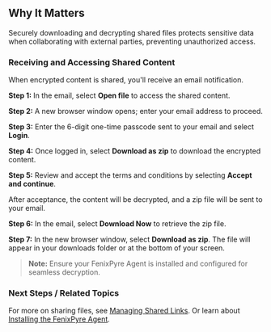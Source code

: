 
## Why It Matters
Securely downloading and decrypting shared files protects sensitive data when collaborating with external parties, preventing unauthorized access.

### Receiving and Accessing Shared Content
When encrypted content is shared, you'll receive an email notification.

**Step 1:** In the email, select **Open file** to access the shared content.

<!-- IMG: ./media/05-user-guide/open-file-screenshot.png | Alt: Email notification with Open file button -->

**Step 2:** A new browser window opens; enter your email address to proceed.

<!-- IMG: ./media/05-user-guide/enter-email-screenshot.png | Alt: Login page for entering email address -->

**Step 3:** Enter the 6-digit one-time passcode sent to your email and select **Login**.

<!-- IMG: ./media/05-user-guide/enter-passcode-screenshot.png | Alt: Page for entering one-time passcode -->

**Step 4:** Once logged in, select **Download as zip** to download the encrypted content.

<!-- IMG: ./media/05-user-guide/download-as-zip-screenshot.png | Alt: Download as zip option on the interface -->

**Step 5:** Review and accept the terms and conditions by selecting **Accept and continue**.

<!-- IMG: ./media/05-user-guide/terms-conditions-screenshot.png | Alt: Terms and conditions acceptance prompt -->

After acceptance, the content will be decrypted, and a zip file will be sent to your email.

**Step 6:** In the email, select **Download Now** to retrieve the zip file.

<!-- IMG: ./media/05-user-guide/download-now-screenshot.png | Alt: Email with Download Now button -->

**Step 7:** In the new browser window, select **Download as zip**. The file will appear in your downloads folder or at the bottom of your screen.

<!-- IMG: ./media/05-user-guide/final-download-screenshot.png | Alt: Browser window with final download option -->

> **Note:** Ensure your FenixPyre Agent is installed and configured for seamless decryption.

### Next Steps / Related Topics
For more on sharing files, see [Managing Shared Links](/05-user-guide/managing-shared-links). Or learn about [Installing the FenixPyre Agent](/03-setup-&-installation/install-windows-agent).